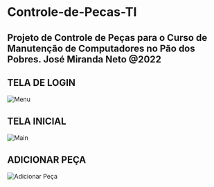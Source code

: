 # Controle-de-Pecas-TI

<h2>Projeto de Controle de Peças para o Curso de Manutenção de Computadores no Pão dos Pobres. José Miranda Neto @2022</h2>

<H2>TELA DE LOGIN</H2>
<img src="https://uploaddeimagens.com.br/images/004/058/884/original/Captura_de_tela_2022-10-13_012024.png?1665634869" alt="Menu">

<H2>TELA INICIAL</H2>
<img src="https://uploaddeimagens.com.br/images/004/058/885/original/Captura_de_tela_2022-10-13_012044.png?1665635012" alt="Main">

<H2>ADICIONAR PEÇA</H2>
<img src="https://uploaddeimagens.com.br/images/004/058/887/original/Captura_de_tela_2022-10-13_012629.png?1665635202" alt="Adicionar Peça">
